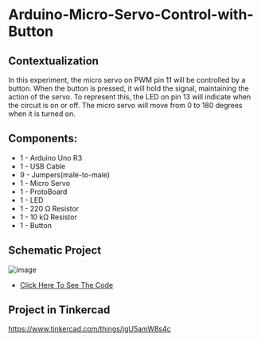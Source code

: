 # Arduino-Micro-Servo-Control-with-Button

## Contextualization
In this experiment, the micro servo on PWM pin 11 will be controlled by a button. When the button is pressed, it will hold the signal, maintaining the action of the servo. To represent this, the LED on pin 13 will indicate when the circuit is on or off. The micro servo will move from 0 to 180 degrees when it is turned on.

## Components:
- 1 - Arduino Uno R3
- 1 - USB Cable 
- 9 - Jumpers(male-to-male)
- 1 - Micro Servo
- 1 - ProtoBoard
- 1 - LED
- 1 - 220 Ω Resistor
- 1 - 10 kΩ Resistor
- 1 - Button

## Schematic Project
![image](https://github.com/KaikyM/Arduino-Micro-Servo-Control-with-Button/assets/127446435/360be7bf-d7da-4b31-8adc-10731bbc0af5)
- [Click Here To See The Code](Arduino_Code.ino)

## Project in Tinkercad
https://www.tinkercad.com/things/jgU5amW8s4c
